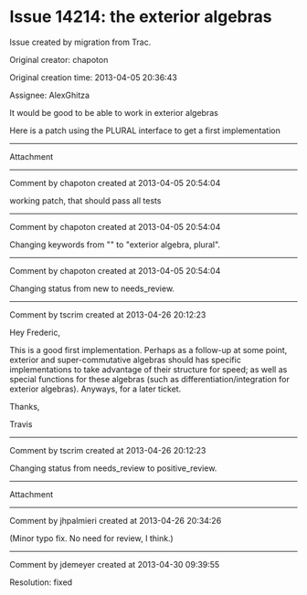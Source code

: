 # Issue 14214: the exterior algebras

Issue created by migration from Trac.

Original creator: chapoton

Original creation time: 2013-04-05 20:36:43

Assignee: AlexGhitza

It would be good to be able to work in exterior algebras

Here is a patch using the PLURAL interface to get a first implementation




---

Attachment


---

Comment by chapoton created at 2013-04-05 20:54:04

working patch, that should pass all tests


---

Comment by chapoton created at 2013-04-05 20:54:04

Changing keywords from "" to "exterior algebra, plural".


---

Comment by chapoton created at 2013-04-05 20:54:04

Changing status from new to needs_review.


---

Comment by tscrim created at 2013-04-26 20:12:23

Hey Frederic,

This is a good first implementation. Perhaps as a follow-up at some point, exterior and super-commutative algebras should has specific implementations to take advantage of their structure for speed; as well as special functions for these algebras (such as differentiation/integration for exterior algebras). Anyways, for a later ticket.

Thanks,

Travis


---

Comment by tscrim created at 2013-04-26 20:12:23

Changing status from needs_review to positive_review.


---

Attachment


---

Comment by jhpalmieri created at 2013-04-26 20:34:26

(Minor typo fix. No need for review, I think.)


---

Comment by jdemeyer created at 2013-04-30 09:39:55

Resolution: fixed
